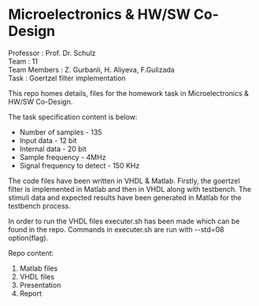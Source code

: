 # Microelectronics & HW/SW Co-Design
Professor    : Prof. Dr. Schulz
<br>
Team         : 11 
<br>
Team Members : Z. Gurbanli, H. Aliyeva, F.Gulizada
<br>
Task         : Goertzel filter implementation 

This repo homes details, files for the homework task in Microelectronics & HW/SW Co-Design. 

The task specification content is below:

*	Number of samples - 135
*	Input data - 12 bit
*	Internal data - 20 bit
*	Sample frequency - 4MHz
*	Signal frequency to detect - 150 KHz

The code files have been written in VHDL & Matlab. Firstly, the goertzel filter is implemented in Matlab and then in VHDL along with testbench. The stimuli data and expected results have been generated in Matlab for the testbench process. 

In order to run the VHDL files executer.sh has been made which can be found in the repo. Commands in executer.sh are run with --std=08 option(flag).

Repo content:
1) Matlab files
2) VHDL files
3) Presentation
4) Report
